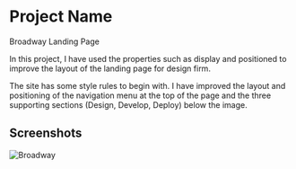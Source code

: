 # Project Name

 Broadway Landing Page 

In this project, I have used the properties such as display and positioned to improve the layout of the landing page for design firm.

The site has some style rules to begin with. I have improved the layout and positioning of the navigation menu at the top of the page and the three supporting sections (Design, Develop, Deploy) below the image.


## Screenshots
![Broadway ](./Broadway.png)
